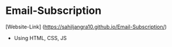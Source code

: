 # Email-Subscription
[Website-Link] (https://sahiljangra10.github.io/Email-Subscription/)
* Using HTML, CSS, JS
